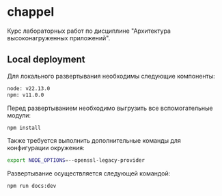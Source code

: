 # chappel

Курс лабораторных работ по дисциплине "Архитектура высоконагруженных приложений".

## Local deployment

Для локального развертывания необходимы следующие компоненты:

```sh
node: v22.13.0
npm: v11.0.0
```

Перед развертыванием необходимо выгрузить все вспомогательные модули:

```sh
npm install
```

Также требуется выполнить дополнительные команды для конфигурации окружения:

```sh
export NODE_OPTIONS=--openssl-legacy-provider
```

Развертывание осуществляется следующей командой:

```sh
npm run docs:dev
```